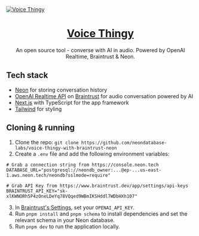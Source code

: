 <a href="https://voice-thingy-with-braintrust-neon.vercel.app">
  <img alt="Voice Thingy" src="https://neon.tech/docs/og?title=Vm9pY2UgVGhpbmd5&amp;breadcrumb=QUk=">  
</a>

<a href="https://voice-thingy-with-braintrust-neon.vercel.app">
  <h1 align="center">Voice Thingy</h1>
</a>

<p align="center">
  An open source tool - converse with AI in audio. Powered by OpenAI Realtime, Braintrust & Neon.
</p>

## Tech stack

- [Neon](https://neon.tech/) for storing conversation history
- [OpenAI Realtime API](https://platform.openai.com/docs/guides/realtime/realtime-api-beta) on [Braintrust](https://www.braintrust.dev/blog/realtime-api) for audio conversation powered by AI
- [Next.js](https://nextjs.org/) with TypeScript for the app framework
- [Tailwind](https://tailwindcss.com/) for styling

## Cloning & running

1. Clone the repo: `git clone https://github.com/neondatabase-labs/voice-thingy-with-braintrust-neon`
2. Create a `.env` file and add the following environment variables:

```
# Grab a connection string from https://console.neon.tech
DATABASE_URL="postgresql://neondb_owner:...@ep-...us-east-1.aws.neon.tech/neondb?sslmode=require"

# Grab API Key from https://www.braintrust.dev/app/settings/api-keys
BRAINTRUST_API_KEY="sk-xlKWNORh5P4zOneLDeYq78VQqed9WBmIKSHddl7WDbHXh107"
```

3. In [Braintrust's Settings](https://www.braintrust.dev/app/settings/secrets), set your `OPENAI_API_KEY`.
4. Run `pnpm install` and `pnpm schema` to install dependencies and set the relevant schema in your Neon database.
5. Run `pnpm dev` to run the application locally.
